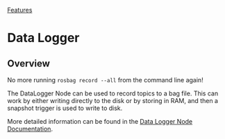 [Features](../Features.md)

# Data Logger

## Overview
No more running ```rosbag record --all``` from the command line again!

The DataLogger Node can be used to record topics to a bag file.  This can work by either writing directly to the disk or by storing in RAM, and then a snapshot trigger is used to write to disk.

More detailed information can be found in the [Data Logger Node Documentation](../../../nodes/DataLoggerNode/doc/DataLoggerNode.md).